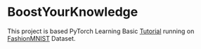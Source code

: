 # BoostYourKnowledge

This project is based PyTorch Learning Basic [Tutorial](https://pytorch.org/tutorials/beginner/basics/intro.html) running on [FashionMNIST](https://pytorch.org/vision/stable/datasets.html#fashion-mnist) Dataset. 

